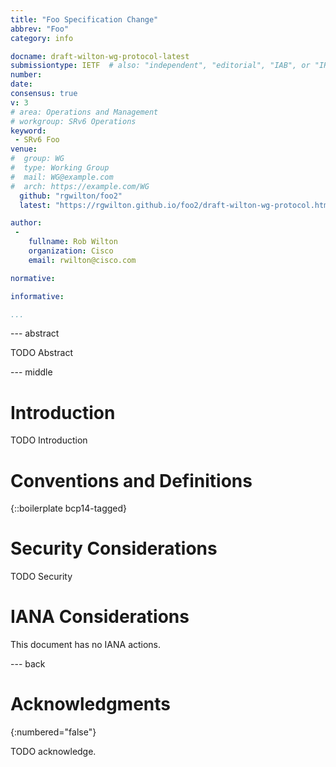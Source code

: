 ```yaml
---
title: "Foo Specification Change"
abbrev: "Foo"
category: info

docname: draft-wilton-wg-protocol-latest
submissiontype: IETF  # also: "independent", "editorial", "IAB", or "IRTF"
number:
date:
consensus: true
v: 3
# area: Operations and Management
# workgroup: SRv6 Operations
keyword:
 - SRv6 Foo
venue:
#  group: WG
#  type: Working Group
#  mail: WG@example.com
#  arch: https://example.com/WG
  github: "rgwilton/foo2"
  latest: "https://rgwilton.github.io/foo2/draft-wilton-wg-protocol.html"

author:
 -
    fullname: Rob Wilton
    organization: Cisco
    email: rwilton@cisco.com

normative:

informative:

...
```


--- abstract

TODO Abstract


--- middle

# Introduction

TODO Introduction


# Conventions and Definitions

{::boilerplate bcp14-tagged}


# Security Considerations

TODO Security


# IANA Considerations

This document has no IANA actions.


--- back

# Acknowledgments
{:numbered="false"}

TODO acknowledge.
